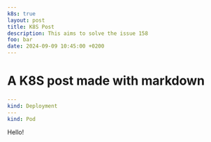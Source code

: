 ```yaml
---
k8s: true
layout: post
title: K8S Post
description: This aims to solve the issue 158
foo: bar
date: 2024-09-09 10:45:00 +0200
---
```


# A K8S post made with markdown

```yaml
---
kind: Deployment
---
kind: Pod
```

Hello!